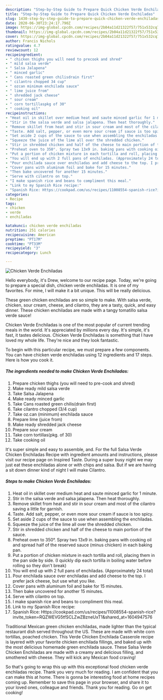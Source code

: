 ```yaml
---
description: "Step-by-Step Guide to Prepare Quick Chicken Verde Enchiladas"
title: "Step-by-Step Guide to Prepare Quick Chicken Verde Enchiladas"
slug: 1430-step-by-step-guide-to-prepare-quick-chicken-verde-enchiladas
date: 2020-06-30T23:24:17.790Z
image: https://img-global.cpcdn.com/recipes/2b04a11d21322f57/751x532cq70/chicken-verde-enchiladas-recipe-main-photo.jpg
thumbnail: https://img-global.cpcdn.com/recipes/2b04a11d21322f57/751x532cq70/chicken-verde-enchiladas-recipe-main-photo.jpg
cover: https://img-global.cpcdn.com/recipes/2b04a11d21322f57/751x532cq70/chicken-verde-enchiladas-recipe-main-photo.jpg
author: Francis Nichols
ratingvalue: 4.7
reviewcount: 12
recipeingredient:
- " chicken thighs you will need to precook and shred"
- " mild salsa verde"
- " Salsa Jalapena"
- " minced garlic"
- " Cans roasted green chilisdrain first"
- " cilantro chopped 34 cup"
- " ozcan minimum enchilada sauce"
- " lime juice from"
- " shredded jack cheese"
- " sour cream"
- " corn tortillaspkg of 30"
- " cooking oil"
recipeinstructions:
- "Heat oil in skillet over medium heat and saute minced garlic for 1 minute."
- "Stir in the salsa verde and salsa jalapena. Then heat thoroughly."
- "Remove skillet from heat and stir in sour cream and most of the cilantro saving a little for garnish."
- "Taste. Add salt, pepper, or even more sour cream if sauce is too spicy."
- "Set aside 2 cups of the sauce to use when assembling the enchiladas."
- "Squeeze the juice of the lime all over the shredded chicken."
- "Stir in shredded chicken and half of the cheese to main portion of the sauce."
- "Preheat oven to 350°. Spray two 13x9 in. baking pans with cooking oil and spread half of the reserved sauce (minus chicken) in each baking pan."
- "Put a portion of chicken mixture in each tortilla and roll, placing them in the pan side by side. (I quickly dip each tortilla in boiling water before rolling so they don&#39;t break)"
- "You will end up with 2 full pans of enchiladas. (Approximately 24 total)"
- "Pour enchilada sauce over enchiladas and add cheese to the top. I prefer jack cheese, but use what you like."
- "Cover pans with aluminum foil and bake for 15 minutes."
- "Then bake uncovered for another 15 minutes."
- "Serve with cilantro on top."
- "I make spanish rice and beans to compliment this meal."
- "Link to my Spanish Rice recipe:"
- "Spanish Rice: Https://cookpad.com/us/recipes/11008554-spanish-rice?invite_token=RQZWEVG5tfSCLZwZBzneUxT1&amp;shared_at=1604947576"
categories:
- Recipe
tags:
- chicken
- verde
- enchiladas

katakunci: chicken verde enchiladas 
nutrition: 251 calories
recipecuisine: American
preptime: "PT17M"
cooktime: "PT33M"
recipeyield: "3"
recipecategory: Lunch

---
```



![Chicken Verde Enchiladas](https://img-global.cpcdn.com/recipes/2b04a11d21322f57/751x532cq70/chicken-verde-enchiladas-recipe-main-photo.jpg)

Hello everybody, it's Drew, welcome to our recipe page. Today, we're going to prepare a special dish, chicken verde enchiladas. It is one of my favorites. For mine, I will make it a bit unique. This will be really delicious.

These green chicken enchiladas are so simple to make. With salsa verde, chicken, sour cream, cheese, and cilantro, they are a tasty, quick, and easy dinner. These chicken enchiladas are made with a tangy tomatillo salsa verde sauce!

Chicken Verde Enchiladas is one of the most popular of current trending meals in the world. It's appreciated by millions every day. It's simple, it's fast, it tastes delicious. Chicken Verde Enchiladas is something that I have loved my whole life. They're nice and they look fantastic.


To begin with this particular recipe, we must prepare a few components. You can have chicken verde enchiladas using 12 ingredients and 17 steps. Here is how you cook it.

<!--inarticleads1-->

##### The ingredients needed to make Chicken Verde Enchiladas:

1. Prepare  chicken thighs (you will need to pre-cook and shred)
1. Make ready  mild salsa verde
1. Take  Salsa Jalapena
1. Make ready  minced garlic
1. Take  Cans roasted green chilis(drain first)
1. Take  cilantro chopped (3/4 cup)
1. Take  oz.can (minimum) enchilada sauce
1. Prepare  lime (juice from)
1. Make ready  shredded jack cheese
1. Prepare  sour cream
1. Take  corn tortillas(pkg. of 30)
1. Take  cooking oil


It&#39;s super simple and easy to assemble, and. For the full Salsa Verde Chicken Enchiladas Recipe with ingredient amounts and instructions, please visit our recipe page on Inspired Taste. During a super busy night we may just eat these enchiladas alone or with chips and salsa. But if we are having a sit down dinner kind of night I will make Cilantro. 

<!--inarticleads2-->

##### Steps to make Chicken Verde Enchiladas:

1. Heat oil in skillet over medium heat and saute minced garlic for 1 minute.
1. Stir in the salsa verde and salsa jalapena. Then heat thoroughly.
1. Remove skillet from heat and stir in sour cream and most of the cilantro saving a little for garnish.
1. Taste. Add salt, pepper, or even more sour cream if sauce is too spicy.
1. Set aside 2 cups of the sauce to use when assembling the enchiladas.
1. Squeeze the juice of the lime all over the shredded chicken.
1. Stir in shredded chicken and half of the cheese to main portion of the sauce.
1. Preheat oven to 350°. Spray two 13x9 in. baking pans with cooking oil and spread half of the reserved sauce (minus chicken) in each baking pan.
1. Put a portion of chicken mixture in each tortilla and roll, placing them in the pan side by side. (I quickly dip each tortilla in boiling water before rolling so they don&#39;t break)
1. You will end up with 2 full pans of enchiladas. (Approximately 24 total)
1. Pour enchilada sauce over enchiladas and add cheese to the top. I prefer jack cheese, but use what you like.
1. Cover pans with aluminum foil and bake for 15 minutes.
1. Then bake uncovered for another 15 minutes.
1. Serve with cilantro on top.
1. I make spanish rice and beans to compliment this meal.
1. Link to my Spanish Rice recipe:
1. Spanish Rice: Https://cookpad.com/us/recipes/11008554-spanish-rice?invite_token=RQZWEVG5tfSCLZwZBzneUxT1&amp;shared_at=1604947576


Traditional Mexican green chicken enchiladas, made lighter than the typical restaurant dish served throughout the US. These are made with white corn tortillas, poached chicken. This Verde Chicken Enchilada Casserole recipe is layered with your favorite chicken enchilada fillings, and baked up with the most delicious homemade green enchilada sauce. These Salsa Verde Chicken Enchiladas are made with a creamy and delicious filling, and smothered with cheese. They will kick any Mexican food craving! 

So that's going to wrap this up with this exceptional food chicken verde enchiladas recipe. Thank you very much for reading. I am confident that you can make this at home. There is gonna be interesting food at home recipes coming up. Remember to save this page in your browser, and share it to your loved ones, colleague and friends. Thank you for reading. Go on get cooking!
